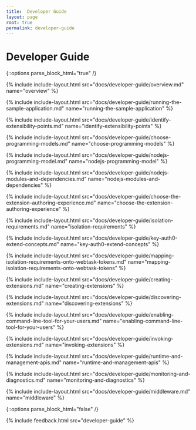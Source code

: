 ```yaml
---
title:  Developer Guide
layout: page
root: true
permalink: developer-guide
--- 
```

# Developer Guide

{::options parse_block_html="true" /}

{% include include-layout.html src="docs/developer-guide/overview.md" name="overview" %}

{% include include-layout.html src="docs/developer-guide/running-the-sample-application.md" name="running-the-sample-application" %}

{% include include-layout.html src="docs/developer-guide/identify-extensibility-points.md" name="identify-extensibility-points" %}

{% include include-layout.html src="docs/developer-guide/choose-programming-models.md" name="choose-programming-models" %}

{% include include-layout.html src="docs/developer-guide/nodejs-programming-model.md" name="nodejs-programming-model" %}

{% include include-layout.html src="docs/developer-guide/nodejs-modules-and-dependencies.md" name="nodejs-modules-and-dependencies" %}

{% include include-layout.html src="docs/developer-guide/choose-the-extension-authoring-experience.md" name="choose-the-extension-authoring-experience" %}

{% include include-layout.html src="docs/developer-guide/isolation-requirements.md" name="isolation-requirements" %}

{% include include-layout.html src="docs/developer-guide/key-auth0-extend-concepts.md" name="key-auth0-extend-concepts" %}

{% include include-layout.html src="docs/developer-guide/mapping-isolation-requirements-onto-webtask-tokens.md" name="mapping-isolation-requirements-onto-webtask-tokens" %}

{% include include-layout.html src="docs/developer-guide/creating-extensions.md" name="creating-extensions" %}

{% include include-layout.html src="docs/developer-guide/discovering-extensions.md" name="discovering-extensions" %}

{% include include-layout.html src="docs/developer-guide/enabling-command-line-tool-for-your-users.md" name="enabling-command-line-tool-for-your-users" %}

{% include include-layout.html src="docs/developer-guide/invoking-extensions.md" name="invoking-extensions" %}

{% include include-layout.html src="docs/developer-guide/runtime-and-management-apis.md" name="runtime-and-management-apis" %}

{% include include-layout.html src="docs/developer-guide/monitoring-and-diagnostics.md" name="monitoring-and-diagnostics" %}

{% include include-layout.html src="docs/developer-guide/middleware.md" name="middleware" %}
 
{::options parse_block_html="false" /}

{% include feedback.html src="developer-guide" %}